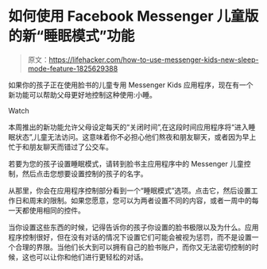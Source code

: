# 如何使用 Facebook Messenger 儿童版的新“睡眠模式”功能

> 原文：<https://lifehacker.com/how-to-use-messenger-kids-new-sleep-mode-feature-1825629388>

如果你的孩子正在使用脸书的儿童专用 Messenger Kids 应用程序，现在有一个新功能可以帮助父母更好地控制这种使用:小睡。

Watch

本周推出的新功能允许父母设定每天的“关闭时间”,在这段时间应用程序将“进入睡眠状态”,儿童无法访问。这意味着你不必担心他们熬夜和朋友聊天，或者因为早上忙于和朋友聊天而错过了公交车。

若要为您的孩子设置睡眠模式，请转到脸书主应用程序中的 Messenger 儿童控制，然后点击您想要设置控制的孩子的名字。

从那里，你会在应用程序控制部分看到一个“睡眠模式”选项。点击它，然后设置工作日和周末的限制。如果您愿意，您可以为两者设置不同的内容，或者一周中的每一天都使用相同的控件。

当你设置这些东西的时候，记得告诉你的孩子你设置的脸书极限以及为什么。应用程序控制很好，但在没有对话的情况下设置它们可能会被视为惩罚，而不是设置一个合理的界限。当他们长大到可以拥有自己的脸书账户，而你又无法密切控制的时候，这也可以让你和他们进行更轻松的对话。